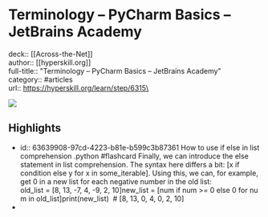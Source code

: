 # Terminology – PyCharm Basics – JetBrains Academy

deck:: [[Across-the-Net]]\
author:: [[hyperskill.org]]\
full-title:: "Terminology – PyCharm Basics – JetBrains Academy"\
category:: #articles\
url:: https://hyperskill.org/learn/step/6315\

![](https://readwise-assets.s3.amazonaws.com/static/images/article2.74d541386bbf.png)
## Highlights
- id:: 63639908-97cd-4223-b81e-b599c3b87361
   How to use if else in list comprehension .python #flashcard 
    Finally, we can introduce the else statement in list comprehension. The syntax here differs a bit: [x if condition else y for x in some_iterable]. Using this, we can, for example, get 0 in a new list for each negative number in the old list:
     old_list = [8, 13, -7, 4, -9, 2, 10]new_list = [num if num >= 0 else 0 for num in old_list]print(new_list)  # [8, 13, 0, 4, 0, 2, 10]
-